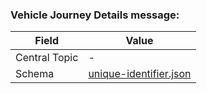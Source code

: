 ### Vehicle Journey Details message:
| Field         | Value                                                           |
|---------------|-----------------------------------------------------------------|
| Central Topic | -                                                               |
| Schema        | [ unique-identifier.json ](json-schemas/unique-identifier.json) |
